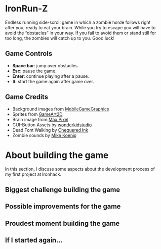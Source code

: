 # IronRun-Z
Endless running side-scroll game in which a zombie horde follows right after you, ready to eat your brain. While you try to escape you will have to avoid the “obstacles” in your way. If you fail to avoid them or stand still for too long, the zombies will catch up to you. Good luck!
## Game Controls
* **Space bar**: jump over obstacles.
* **Esc**: pause the game.
* **Enter**: continue playing after a pause.
* **S**: start the game again after game over.
## Game Credits
* Background images from [MobileGameGraphics](https://mobilegamegraphics.com/)
* Sprites from [GameArt2D](https://www.gameart2d.com/)
* Brain image from [Max Pixel](https://www.maxpixel.net/Head-Brain-Mind-Gray-Matter-Creativeness-Organ-2970173)
* GUI-Button Assets by [wonderkidstudio](https://wonderkidstudio.itch.io/gui-button-assets)
* Dead Font Walking by [Chequered Ink](https://www.fontspace.com/chequered-ink/dead-font-walking)
* Zombie sounds by [Mike Koenig](http://soundbible.com/tags-zombie.html)
# About building the game
In this section, I discuss some aspects about the development process of my first project at Ironhack.
## Biggest challenge building the game
## Possible improvements for the game
## Proudest moment building the game
## If I started again...
